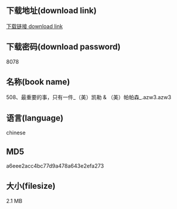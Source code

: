 ## 下载地址(download link)
[下载链接 download link](https://voluble-croquembouche-d321dc.netlify.app/?s=508%E3%80%81%E6%9C%80%E9%87%8D%E8%A6%81%E7%9A%84%E4%BA%8B%EF%BC%8C%E5%8F%AA%E6%9C%89%E4%B8%80%E4%BB%B6_%EF%BC%88%E7%BE%8E%EF%BC%89%E5%87%AF%E5%8B%92+%26+%EF%BC%88%E7%BE%8E%EF%BC%89%E5%B8%95%E5%B8%95%E6%A3%AE_.azw3)

## 下载密码(download password)
8078

## 名称(book name)
508、最重要的事，只有一件_（美）凯勒 & （美）帕帕森_.azw3.azw3

## 语言(language)
chinese

## MD5
a6eee2acc4bc77d9a478a643e2efa273

## 大小(filesize)
2.1 MB
